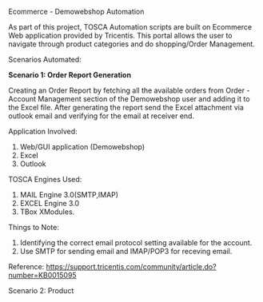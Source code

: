 Ecommerce - Demowebshop Automation

As part of this project, TOSCA Automation scripts are built on Ecommerce Web application provided by Tricentis. 
This portal allows the user to navigate through product categories and do shopping/Order Management.

Scenarios Automated:

**Scenario 1: Order Report Generation**

Creating an Order Report by fetching all the available orders from Order - Account Management section of the Demowebshop user and adding it to the Excel file. After generating the report send the Excel attachment via outlook email and verifying for the email at receiver end.

Application Involved:
1. Web/GUI application (Demowebshop)
2. Excel
3. Outlook

TOSCA Engines Used:
1. MAIL Engine 3.0(SMTP,IMAP)
2. EXCEL Engine 3.0
3. TBox XModules.

Things to Note:
1. Identifying the correct email protocol setting available for the account. 
2. Use SMTP for sending email and IMAP/POP3 for receving email.

Reference: https://support.tricentis.com/community/article.do?number=KB0015095

Scenario 2: Product

